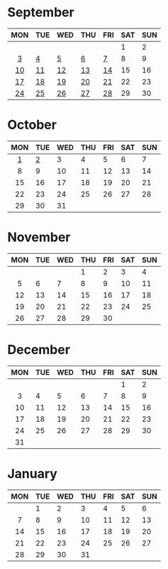 
# September

|MON|TUE|WED|THU|FRI|SAT|SUN|
|:-:|---|---|---|---|---|---|
||||||1|2|
|[3](/2018-september/3.md)|[4](/2018-september/4.md)|[5](/2018-september/5.md)|[6](/2018-september/6.md)|[7](/2018-september/7.md)|8|9|
|[10](/2018-september/10.md)|[11](/2018-september/11.md)|[12](/2018-september/12.md)|[13](/2018-september/13.md)|[14](/2018-september/14.md)|15|16|
|[17](/2018-september/17.md)|[18](/2018-september/18.md)|[19](/2018-september/19.md)|[20](/2018-september/20.md)|[21](/2018-september/21.md)|22|23|
|[24](/2018-september/24.md)|[25](/2018-september/25.md)|[26](/2018-september/26.md)|[27](/2018-september/27.md)|[28](/2018-september/28.md)|29|30|  

# October

|MON|TUE|WED|THU|FRI|SAT|SUN|
|:-:|---|---|---|---|---|---|
|[1](/2018-october/1.md)|[2](/2018-october/2.md)|3|4|5|6|7|
|8|9|10|11|12|13|14|
|15|16|17|18|19|20|21|
|22|23|24|25|26|27|28|
|29|30|31|||||  

# November

|MON|TUE|WED|THU|FRI|SAT|SUN|
|:-:|---|---|---|---|---|---|
||||1|2|3|4|
|5|6|7|8|9|10|11|
|12|13|14|15|16|17|18|
|19|20|21|22|23|24|25|
|26|27|28|29|30|||  

# December

|MON|TUE|WED|THU|FRI|SAT|SUN|
|:-:|---|---|---|---|---|---|
||||||1|2|
|3|4|5|6|7|8|9|
|10|11|12|13|14|15|16|
|17|18|19|20|21|22|23|
|24|25|26|27|28|29|30|
|31|||||||

# January

|MON|TUE|WED|THU|FRI|SAT|SUN|
|:-:|---|---|---|---|---|---|
||1|2|3|4|5|6|
|7|8|9|10|11|12|13|
|14|15|16|17|18|19|20|
|21|22|23|24|25|26|27|
|28|29|30|31|||||